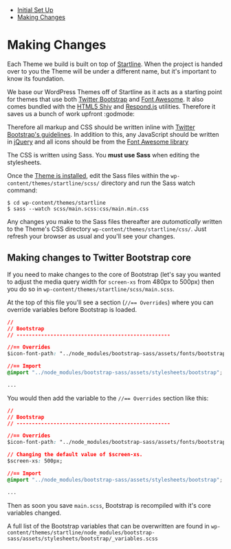 - [Initial Set Up](https://github.com/ninefortyone/working-with-us/blob/master/set-up.md)
 - [Making Changes](https://github.com/ninefortyone/working-with-us/blob/master/making-changes.md)

# Making Changes

Each Theme we build is built on top of [Startline](https://github.com/ninefortyone/startline). When the project is handed over to you the Theme will be under a different name, but it's important to know its foundation.

We base our WordPress Themes off of Startline as it acts as a starting point for themes that use both [Twitter Bootstrap](http://getbootstrap.com/) and [Font Awesome](http://fontawesome.io/). It also comes bundled with the [HTML5 Shiv](https://github.com/aFarkas/html5shiv) and [Respond.js](https://github.com/scottjehl/Respond) utilities. Therefore it saves us a bunch of work upfront :godmode:

Therefore all markup and CSS should be written inline with [Twitter Bootstrap's guidelines](http://getbootstrap.com/css/). In addition to this, any JavaScript should be written in [jQuery](https://jquery.com/) and all icons should be from the [Font Awesome library](http://fontawesome.io/icons/)

The CSS is written using Sass. You **must use Sass** when editing the stylesheets.

Once the [Theme is installed](https://github.com/ninefortyone/working-with-us/blob/master/set-up.md), edit the Sass files within the `wp-content/themes/startline/scss/` directory and run the Sass watch command:

```
$ cd wp-content/themes/startline
$ sass --watch scss/main.scss:css/main.min.css
```

Any changes you make to the Sass files thereafter are *automatically* written to the Theme's CSS directory `wp-content/themes/startline/css/`. Just refresh your browser as usual and you'll see your changes.

## Making changes to Twitter Bootstrap core

If you need to make changes to the core of Bootstrap (let's say you wanted to adjust the media query width for `screen-xs` from 480px to 500px) then you do so in `wp-content/themes/startline/scss/main.scss`. 

At the top of this file you'll see a section (`//== Overrides`) where you can override variables before Bootstrap is loaded.

```css
//
// Bootstrap
// --------------------------------------------------

//== Overrides
$icon-font-path: "../node_modules/bootstrap-sass/assets/fonts/bootstrap/";

//== Import
@import "../node_modules/bootstrap-sass/assets/stylesheets/bootstrap";

...
```

You would then add the variable to the `//== Overrides` section like this:

```css
//
// Bootstrap
// --------------------------------------------------

//== Overrides
$icon-font-path: "../node_modules/bootstrap-sass/assets/fonts/bootstrap/";

// Changing the default value of $screen-xs.
$screen-xs: 500px;

//== Import
@import "../node_modules/bootstrap-sass/assets/stylesheets/bootstrap";

...
```

Then as soon you save `main.scss`, Bootstrap is recompiled with it's core variables changed.

A full list of the Bootstrap variables that can be overwritten are found in `wp-content/themes/startline/node_modules/bootstrap-sass/assets/stylesheets/bootstrap/_variables.scss`
